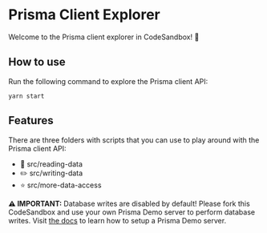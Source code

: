 # Prisma Client Explorer

Welcome to the Prisma client explorer in CodeSandbox! 👋

## How to use

Run the following command to explore the Prisma client API:

```
yarn start
```

## Features

There are three folders with scripts that you can use to play around with the Prisma client API:

- 📖 src/reading-data
- ✏️ src/writing-data
- ⭐️ src/more-data-access

**⚠️ IMPORTANT:** Database writes are disabled by default! Please fork this CodeSandbox and use your own Prisma Demo server to perform database writes. Visit [the docs](www.prisma.io/docs/get-started) to learn how to setup a Prisma Demo server.